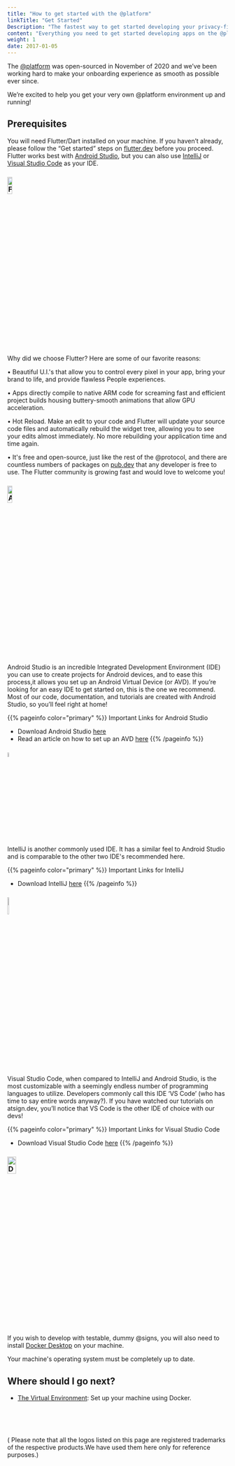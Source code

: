 ```yaml
---
title: "How to get started with the @platform"
linkTitle: "Get Started"
Description: "The fastest way to get started developing your privacy-first app on the @platform"
content: "Everything you need to get started developing apps on the @platform"
weight: 1
date: 2017-01-05
---
```


The [@platform](/docs/resources/glossary/#@platform) was open-sourced in November of 2020 and we’ve been working hard to make your onboarding experience as smooth as possible ever since.

We’re excited to help you get your very own @platform environment up and running!

## Prerequisites

You will need Flutter/Dart installed on your machine. If you haven’t already, please follow the “Get started” steps on [flutter.dev](https://flutter.dev) before you proceed. Flutter works best with [Android Studio](https://developer.android.com/studio), but you can also use [IntelliJ](https://www.jetbrains.com/idea/download/#section=windows) or [Visual Studio Code](https://code.visualstudio.com/download) as your IDE.

###  <a href="https://flutter.dev/"><img src="https://flutter.dev/assets/flutter-lockup-1caf6476beed76adec3c477586da54de6b552b2f42108ec5bc68dc63bae2df75.png" alt="Flutter" height="10%" width="15%"></a>

Why did we choose Flutter? Here are some of our favorite reasons:

• Beautiful U.I.'s that allow you to control every pixel in your app, bring your brand to life, and provide flawless People experiences.

• Apps directly compile to native ARM code for screaming fast and efficient project builds housing buttery-smooth animations that allow GPU acceleration.

• Hot Reload. Make an edit to your code and Flutter will update your source code files and automatically rebuild the widget tree, allowing you to see your edits almost immediately. No more rebuilding your application time and time again.

• It's free and open-source, just like the rest of the @protocol, and there are countless numbers of packages on [pub.dev](https://pub.dev) that any developer is free to use. The Flutter community is growing fast and would love to welcome you!

### <a href="https://developer.android.com/studio"><img src="https://upload.wikimedia.org/wikipedia/commons/thumb/9/92/Android_Studio_Trademark.svg/256px-Android_Studio_Trademark.svg.png" alt="Android Studio" height="10%" width="15%"></a>

Android Studio is an incredible Integrated Development Environment (IDE) you can use to create projects for Android devices, and to ease this process,it allows you set up an Android Virtual Device (or AVD). If you’re looking for an easy IDE to get started on, this is the one we recommend. Most of our code, documentation, and tutorials are created with Android Studio, so you’ll feel right at home!

{{% pageinfo color="primary" %}}
Important Links for Android Studio

- Download Android Studio [here](https://developer.android.com/studio)
- Read an article on how to set up an AVD [here](https://blog.atsign.dev/running-one-or-more-emulators-through-cli-using-android-studio-ckm2kuryy00v5mss16f1agh7m)
  {{% /pageinfo %}}

### <a href="https://www.jetbrains.com/idea/"><img src="https://upload.wikimedia.org/wikipedia/commons/thumb/9/9c/IntelliJ_IDEA_Icon.svg/64px-IntelliJ_IDEA_Icon.svg.png" alt="IntelliJ" width="5%" ></a>

IntelliJ is another commonly used IDE. It has a similar feel to Android Studio and is comparable to the other two IDE's recommended here.

{{% pageinfo color="primary" %}}
Important Links for IntelliJ

- Download IntelliJ [here](https://www.jetbrains.com/idea/download/#section=windows)
  {{% /pageinfo %}}

### <a href="https://code.visualstudio.com/"><img src="https://upload.wikimedia.org/wikipedia/commons/thumb/9/9a/Visual_Studio_Code_1.35_icon.svg/150px-Visual_Studio_Code_1.35_icon.svg.png" alt="Visual Studio Code" height="10%" width="5%"></a>

Visual Studio Code, when compared to IntelliJ and Android Studio, is the most customizable with a seemingly endless number of programming languages to utilize. Developers commonly call this IDE ‘VS Code’ (who has time to say entire words anyway?). If you have watched our tutorials on atsign.dev, you’ll notice that VS Code is the other IDE of choice with our devs!

{{% pageinfo color="primary" %}}
Important Links for Visual Studio Code

- Download Visual Studio Code [here](https://code.visualstudio.com/download)
  {{% /pageinfo %}}

### <a href="https://docs.docker.com/docker-for-mac/install/"><img src="https://www.docker.com/sites/default/files/d8/2019-07/horizontal-logo-monochromatic-white.png" alt="Docker Desktop" height="10%" width="20%"></a>


If you wish to develop with testable, dummy @signs, you will also need to install [Docker Desktop](https://www.docker.com/products/docker-desktop) on your machine.

Your machine's operating system must be completely up to date.

## Where should I go next?

- [The Virtual Environment](/docs/get-started/the-virtual-environment/): Set up your machine using Docker.

### <br><br>


( Please note that all the logos listed on this page are registered trademarks of the respective products.We have used them here only for reference purposes.)

